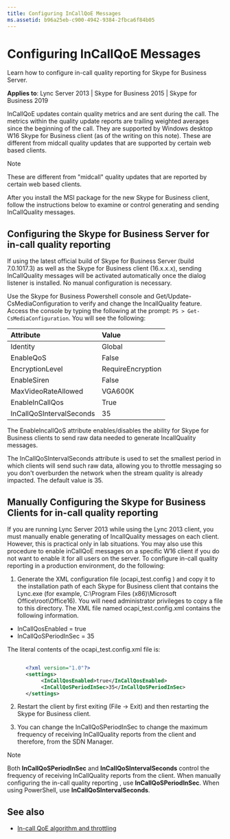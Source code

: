 ```yaml
---
title: Configuring InCallQoE Messages
ms.assetid: b96a25eb-c900-4942-9384-2fbca6f84b05
---
```



# Configuring InCallQoE Messages

Learn how to configure in-call quality reporting for Skype for Business Server.

 **Applies to**: Lync Server 2013 | Skype for Business 2015 | Skype for Business 2019

InCallQoE updates contain quality metrics and are sent during the call. The metrics within the quality update reports are trailing weighted averages since the beginning of the call. They are supported by Windows desktop W16 Skype for Business client (as of the writing on this note). These are different from midcall quality updates that are supported by certain web based clients.
  
> [!NOTE]
> These are different from "midcall" quality updates that are reported by certain web based clients.
  
 After you install the MSI package for the new Skype for Business client, follow the instructions below to examine or control generating and sending InCallQuality messages.

## Configuring the Skype for Business Server for in-call quality reporting

If using the latest official build of Skype for Business Server (build 7.0.1017.3) as well as the Skype for Business client (16.x.x.x), sending InCallQuality messages will be activated automatically once the dialog listener is installed. No manual configuration is necessary.
  
Use the Skype for Business Powershell console and Get/Update-CsMediaConfiguration to verify and change the IncallQuality feature. Access the console by typing the following at the prompt: `PS > Get-CsMediaConfiguration`. You will see the following:
  
|**Attribute**|**Value**|
|:-----|:-----|
|Identity |Global |
|EnableQoS |False |
|EncryptionLevel |RequireEncryption |
|EnableSiren |False |
|MaxVideoRateAllowed |VGA600K |
|EnableInCallQos |True |
|InCallQoSIntervalSeconds |35 |

The EnableIncallQoS attribute enables/disables the ability for Skype for Business clients to send raw data needed to generate IncallQuality messages.
  
The InCallQoSIntervalSeconds attribute is used to set the smallest period in which clients will send such raw data, allowing you to throttle messaging so you don't overburden the network when the stream quality is already impacted. The default value is 35.
  
## Manually Configuring the Skype for Business Clients for in-call quality reporting

<a name="SkypeCDNReleaseNotes_ManuallyConfigureSkypeForIncallQuality"> </a>

If you are running Lync Server 2013 while using the Lync 2013 client, you must manually enable generating of IncallQuality messages on each client. However, this is practical only in lab situations. You may also use this procedure to enable inCallQoE messages on a specific W16 client if you do not want to enable it for all users on the server. To configure in-call quality reporting in a production environment, do the following:
  
1. Generate the XML configuration file (ocapi_test.config ) and copy it to the installation path of each Skype for Business client that contains the Lync.exe (for example, C:\\Program Files (x86)\\Microsoft Office\\root\\Office16). You will need administrator privileges to copy a file to this directory. The XML file named ocapi_test.config.xml contains the following information.

  - InCallQosEnabled = true
  - InCallQoSPeriodInSec = 35

  The literal contents of the ocapi_test.config.xml file is:

  ```xml
  
        <?xml version="1.0"?>
        <settings>
             <InCallQosEnabled>true</InCallQosEnabled>
             <InCallQoSPeriodInSec>35</InCallQoSPeriodInSec>
        </settings>

  ```

2. Restart the client by first exiting (File -> Exit) and then restarting the Skype for Business client.

3. You can change the InCallQoSPeriodInSec to change the maximum frequency of receiving InCallQuality reports from the client and therefore, from the SDN Manager.

> [!NOTE]
> Both **InCallQoSPeriodInSec** and **InCallQoSIntervalSeconds**  control the frequency of receiving InCallQuality reports from the client. When manually configuring the in-call quality reporting , use **InCallQoSPeriodInSec**. When using PowerShell, use **InCallQoSIntervalSeconds**.

## See also

<a name="bk_addresources"> </a>

- [In-call QoE algorithm and throttling](in-call-qoe-algorithm-and-throttling.md)
